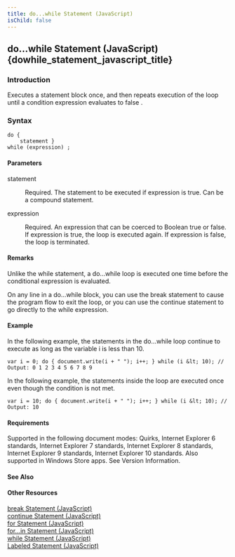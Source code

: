 ```yaml
---
title: do...while Statement (JavaScript)
isChild: false
---
```


## do...while Statement (JavaScript) {dowhile_statement_javascript_title}

### Introduction 

 Executes a statement block once, and then repeats execution of the loop until a condition expression evaluates to false .

### Syntax 

```
do { 
	statement } 
while (expression) ;
```

#### Parameters 

<div id="sectionSection0" class="section" name="collapseableSection" style="" expanded="true">
  <dl class="authored">
    <dt>
      <span class="parameter" sdata="paramReference" xmlns:util="util">statement</span>
    </dt>
    <dd>
      <p xmlns:util="util">
        Required. The statement to be executed if <span class="parameter" sdata="paramReference">expression</span> is <span sdata="langKeyword" value="true"><span class="keyword">true</span></span>.
        Can be a compound statement.
      </p>
    </dd>
    <dt>
      <span class="parameter" sdata="paramReference" xmlns:util="util">expression</span>
    </dt>
    <dd>
      <p xmlns:util="util">
        Required. An expression that can be coerced to Boolean <span sdata="langKeyword" value="true"><span class="keyword">true</span></span> or <span sdata="langKeyword" value="false"><span class=
        "keyword">false</span></span>. If <span class="parameter" sdata="paramReference">expression</span> is <span sdata="langKeyword" value="true"><span class="keyword">true</span></span>, the loop
        is executed again. If <span class="parameter" sdata="paramReference">expression</span> is <span sdata="langKeyword" value="false"><span class="keyword">false</span></span>, the loop is
        terminated.
      </p>
    </dd>
  </dl>
</div>

#### Remarks 

<div id="languageReferenceRemarksSection" class="section" name="collapseableSection" style="">
  <p xmlns:util="util">
    Unlike the <span sdata="langKeyword" value="while"><span class="keyword">while</span></span> statement, a <span sdata="langKeyword" value="do...while"><span class=
    "keyword">do...while</span></span> loop is executed one time before the conditional expression is evaluated.
  </p>
  <p xmlns:util="util">
    On any line in a <span sdata="langKeyword" value="do&#8230;while"><span class="keyword">do&#8230;while</span></span> block, you can use the <span sdata="langKeyword" value="break"><span class=
    "keyword">break</span></span> statement to cause the program flow to exit the loop, or you can use the <span sdata="langKeyword" value="continue"><span class="keyword">continue</span></span>
    statement to go directly to the <span sdata="langKeyword" value="while"><span class="keyword">while</span></span> expression.
  </p>
</div>

#### Example 

<p xmlns:util="util">
  In the following example, the statements in the <span sdata="langKeyword" value="do...while"><span class="keyword">do...while</span></span> loop continue to execute as long as the variable
  <span class="code">i</span> is less than 10.
</p>

```
var i = 0; do { document.write(i + " "); i++; } while (i &lt; 10); // Output: 0 1 2 3 4 5 6 7 8 9
```

<p xmlns:util="util">
  In the following example, the statements inside the loop are executed once even though the condition is not met.
</p>

```
var i = 10; do { document.write(i + " "); i++; } while (i &lt; 10); // Output: 10
```

#### Requirements 

<div id="requirementsTitleSection" class="section" name="collapseableSection" style="">
  <p xmlns:util="util"></p>
  <p>
    Supported in the following document modes: Quirks, Internet Explorer 6 standards, Internet Explorer 7 standards, Internet Explorer 8 standards, Internet Explorer 9 standards, Internet Explorer 10
    standards. Also supported in Windows Store apps. See Version Information.
  </p>
</div>

#### See Also 

<div id="seeAlsoSection" class="section" name="collapseableSection" style="">
  <h4 class="subHeading">
    Other Resources
  </h4>
  <div class="seeAlsoStyle">
    <span sdata="link" xmlns:util="util"><a href="5be0f2a8-5fe7-4a6c-89af-ca20a925ce87.htm">break Statement (JavaScript)</a></span>
  </div>
  <div class="seeAlsoStyle">
    <span sdata="link" xmlns:util="util"><a href="f8a30d9f-e2de-4e1f-8668-4e4cf95f7df9.htm">continue Statement (JavaScript)</a></span>
  </div>
  <div class="seeAlsoStyle">
    <span sdata="link" xmlns:util="util"><a href="bae0ec40-152e-43f3-969b-3696489ec5c4.htm">for Statement (JavaScript)</a></span>
  </div>
  <div class="seeAlsoStyle">
    <span sdata="link" xmlns:util="util"><a href="1b51a0ce-89f7-4a69-88ed-017b47dc398f.htm">for...in Statement (JavaScript)</a></span>
  </div>
  <div class="seeAlsoStyle">
    <span sdata="link" xmlns:util="util"><a href="d63777cf-0e1a-4555-8d3a-334381001f48.htm">while Statement (JavaScript)</a></span>
  </div>
  <div class="seeAlsoStyle">
    <span sdata="link" xmlns:util="util"><a href="019f898e-9e27-4be4-a22f-c5927c7fcae2.htm">Labeled Statement (JavaScript)</a></span>
  </div>
</div>

